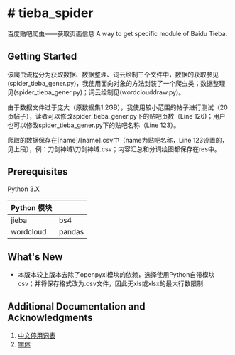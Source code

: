 # # tieba_spider

百度贴吧爬虫——获取页面信息
A way to get specific module of Baidu Tieba.

## Getting Started

该爬虫流程分为获取数据、数据整理、词云绘制三个文件中，数据的获取参见(spider_tieba_gener.py)，我使用面向对象的方法封装了一个爬虫类；数据整理见(spider_tieba_gener.py)；词云绘制见(wordclouddraw.py)。

由于数据文件过于庞大（原数据集1.2GB），我使用较小范围的帖子进行测试（20页帖子），读者可以修改spider_tieba_gener.py下的贴吧页数（Line 126)；用户也可以修改spider_tieba_gener.py下的贴吧名称（Line 123）。

爬取的数据保存在[name]/[name].csv中（name为贴吧名称，Line 123设置的，见上段），例：刀剑神域\刀剑神域.csv；内容汇总和分词绘图都保存在res中。

## Prerequisites

Python 3.X

| Python 模块 |        |
| --------- | ------ |
| jieba     | bs4    |
| wordcloud | pandas |

## What's New

* 本版本较上版本去除了openpyxl模块的依赖，选择使用Python自带模块csv；并将保存格式改为.csv文件，因此无xls或xlsx的最大行数限制

## Additional Documentation and Acknowledgments
1. [中文停用词表](https://github.com/goto456/stopwords)
2. [字体](https://www.100font.com/thread-562.htm)
